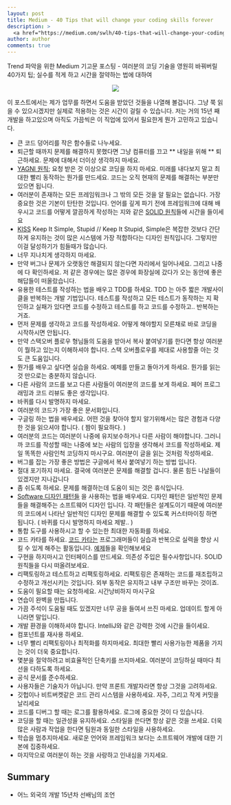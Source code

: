 ```yaml
---
layout: post
title: Medium - 40 Tips that will change your coding skills forever
description: >
  <a href="https://medium.com/swlh/40-tips-that-will-change-your-coding-skills-forever-bf9d6b936ccc"> 원문 - Kesk -*- </a>
author: author
comments: true
---
```


Trend 파악을 위한 Medium 기고문 포스팅 - 여러분의 코딩 기술을 영원히 바꿔버릴 40가지 팁; 실수를 적게 하고 시간을 절약하는 법에 대하여

<center>
<img src="https://miro.medium.com/max/700/1*9Puy65N_VsGzWLuZOY4Z2w.jpeg"/>
</center>

이 포스트에서는 제가 업무를 하면서 도움을 받았던 것들을 나열해 볼겁니다. 그냥 쭉 읽을 수 있으시겠지만 실제로 적용하는 것은 시간이 걸릴 수 있습니다. 저는 거의 15년 째 개발을 하고있으며 아직도 가끔씩은 이 직업에 있어서 필요한게 뭔가 고민하고 있습니다.

* 큰 코드 덩어리를 작은 함수들로 나누세요.
* 퇴근할 때까지 문제를 해결하지 못했다면 그냥 컴퓨터를 끄고 ** 내일을 위해 ** 퇴근하세요. 문제에 대해서 더이상 생각하지 마세요.
* <a href="https://en.wikipedia.org/wiki/You_aren%27t_gonna_need_it">YAGNI 원칙</a>; 요청 받은 것 이상으로 코딩을 하지 마세요. 미래를 내다보지 말고 최대한 빨리 동작하는 뭔가를 만드세요. 코드는 오직 현재의 문제를 해결하는 부분만 있으면 됩니다.
* 여러분이 존재하는 모든 프레임워크나 그 밖의 모든 것을 알 필요는 없습니다. 가장 중요한 것은 기본이 탄탄한 것입니다. 언어를 깊게 파기 전에 프레임워크에 대해 배우시고 코드를 어떻게 깔끔하게 작성하는 지와 같은 <a href="https://en.wikipedia.org/wiki/SOLID">SOLID 원칙</a>들에 시간을 들이세요
* <a href="https://en.wikipedia.org/wiki/KISS_principle">KISS</a> Keep It Simple, Stupid // Keep It Stupid, Simple은 복잡한 것보다 간단하게 유지하는 것이 많은 시스템에 가장 적합하다는 디자인 원칙입니다. 그렇지만 이걸 달성하기가 힘들때가 많습니다.
* 너무 지나치게 생각하지 마세요.
* 만약 버그나 문제가 오랫동안 해결되지 않는다면 자리에서 일어나세요. 그리고 나중에 다 확인하세요. 저 같은 경우에는 많은 경우에 화장실에 갔다가 오는 동안에 좋은 해답들이 떠올랐습니다.
* 유용한 테스트를 작성하는 법을 배우고 TDD를 하세요. TDD 는 아주 짧은 개발사이클을 반복하는 개발 기법입니다. 테스트를 작성하고 모든 테스트가 동작하는 지 확인하고 실패가 있다면 코드를 수정하고 테스트를 하고 코드를 수정하고.. 반복하는 거죠.
* 먼저 문제를 생각하고 코드를 작성하세요. 어떻게 해야할지 모른채로 바로 코딩을 시작하시면 안됩니다.
* 만약 스택오버 플로우 형님들의 도움을 받아서 복사 붙여넣기를 한다면 항상 여러분이 뭘하고 있는지 이해하셔야 합니다. 스택 오버플로우를 제대로 사용할줄 아는 것도 큰 도움입니다.
* 뭔가를 배우고 싶다면 실습을 하세요. 예제를 만들고 돌아가게 하세요. 뭔가를 읽는 것 만으로는 충분하지 않습니다.
* 다른 사람의 코드를 보고 다른 사람들이 여러분의 코드를 보게 하세요. 페어 프로그래밍과 코드 리뷰도 좋은 생각입니다.
* 바퀴를 다시 발명하지 마세요.
* 여러분의 코드가 가장 좋은 문서화입니다.
* 구글링 하는 법을 배우세요. 어떤 것을 찾아야 할지 알기위해서는 많은 경험과 다양한 것을 읽으셔야 합니다. ( 짬이 필요하다. )
* 여러분의 코드는 여러분이 나중에 유지보수하거나 다른 사람이 해야합니다. 그러니까 코드를 작성할 때는 나중에 보는 사람의 입장을 생각해서 코드를 작성하세요. 제일 똑똑한 사람인척 코딩하지 마시구요. 여러분이 글을 읽는 것처럼 작성하세요.
* 버그를 잡는 가장 좋은 방법은 구글에서 복사 붙여넣기 하는 방법 입니다.
* 절대 포기하지 마세요. 결국에 여러분은 문제를 해결할 겁니다. 물론 힘든 나날들이 있겠지만 지나갑니다
* 좀 쉬도록 하세요. 문제를 해결하는데 도움이 되는 것은 휴식입니다.
* <a href="https://en.wikipedia.org/wiki/Software_design_pattern">Software 디자인 패턴들</a> 을 사용하는 법을 배우세요. 디자인 패턴은 일반적인 문제들을 해결해주는 소프트웨어 디자인 입니다. 각 패턴들은 설계도이기 때문에 여러분의 코드에서 나타난 일반적인 디자인 문제를 해결할 수 있도록 커스터마이징 하면 됩니다. ( 바퀴를 다시 발명하지 마세요 제발.. )
* 통합 도구를 사용하시고 할 수 있는한 최대한 자동화를 하세요.
* 코드 카타를 하세요. <a href="">코드 카타는</a> 프로그래머들이 실습과 반복으로 실력을 향상 시킬 수 있게 해주는 활동입니다. <a href="https://codingdojo.org/kata/">예제</a>들을 확인해보세요
* 구현을 하지마시고 인터페이스를 만드세요. 의존성 주입은 필수사항입니다. SOLID 원칙들을 다시 떠올려보세요.
* 리팩토링하고 테스트하고 리팩토링하세요. 리팩토링은 존재하는 코드를 재조립하고 수정하고 개선시키는 것입니다. 외부 동작은 유지하고 내부 구조만 바꾸는 것이죠.
* 도움이 필요할 때는 요청하세요. 시간낭비하지 마시구요
* 연습이 완벽을 만듭니다.
* 가끔 주석이 도움될 때도 있겠지만 너무 공을 들여서 쓰진 마세요. 업데이트 할게 아니라면 말입니다.
* 개발 환경을 이해하셔야 합니다. IntelliJ와 같은 강력한 것에 시간을 들이세요.
* 컴포넌트를 재사용 하세요.
* 너무 빨리 리팩토링이나 최적화를 하지마세요. 최대한 빨리 사용가능한 제품을 가지는 것이 더욱 중요합니다.
* 몇분을 절약하려고 비효율적인 단축키를 쓰지마세요. 여러분이 코딩하실 때마다 최선을 다하도록 하세요.
* 공식 문서를 준수하세요.
* 사용자들은 기술자가 아닙니다. 만약 프론트 개발자라면 항상 그것을 고려하세요.
* 깃헙이나 비트버켓같은 코드 관리 시스템을 사용하세요. 자주, 그리고 작게 커밋을 날리세요
* 코드를 디버그 할 때는 로그를 활용하세요. 로그에 중요한 것이 다 있습니다.
* 코딩을 할 때는 일관성을 유지하세요. 스타일을 쓴다면 항상 같은 것을 쓰세요. 더욱 많은 사람과 작업을 한다면 팀원과 동일한 스타일을 사용하세요.
* 학습을 멈추지마세요. 새로운 언어와 프레임워크 보다는 소프트웨어 개발에 대한 기본에 집중하세요.
* 마지막으로 여러분이 하는 것을 사랑하고 인내심을 가지세요.

## Summary
* 어느 외국의 개발 15년차 선배님의 조언
